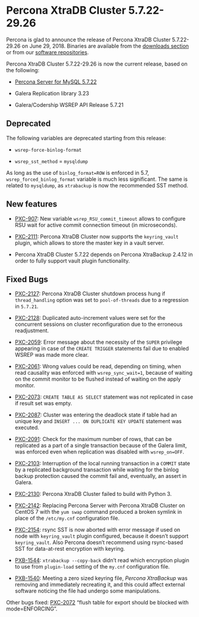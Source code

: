 # Percona XtraDB Cluster 5.7.22-29.26

Percona is glad to announce the release of
Percona XtraDB Cluster 5.7.22-29.26 on June 29, 2018.
Binaries are available from the [downloads section](https://www.percona.com/downloads/Percona-XtraDB-Cluster-57/)
or from our [software repositories](../install/index.md#install).

Percona XtraDB Cluster 5.7.22-29.26 is now the current release,
based on the following:


* [Percona Server for MySQL 5.7.22](https://www.percona.com/doc/percona-server/5.7/release-notes/Percona-Server-5.7.22-22.html)


* Galera Replication library 3.23


* Galera/Codership WSREP API Release 5.7.21

## Deprecated

The following variables are deprecated starting from this release:

* `wsrep-force-binlog-format`

* `wsrep_sst_method` = `mysqldump`

As long as the use of `binlog_format=ROW` is enforced in 5.7, `wsrep_forced_binlog_format` variable is much less significant.
The same is related to `mysqldump`, as `xtrabackup` is now the recommended
SST method.

## New features


* [PXC-907](https://jira.percona.com/browse/PXC-907): New variable `wsrep_RSU_commit_timeout` allows
to configure RSU wait for active commit connection timeout (in microseconds).

* [PXC-2111](https://jira.percona.com/browse/PXC-2111): Percona XtraDB Cluster now supports the `keyring_vault` plugin, which
allows to store the master key in a vault server.

* Percona XtraDB Cluster 5.7.22 depends on Percona XtraBackup 2.4.12 in order to fully support vault
plugin functionality.

## Fixed Bugs


* [PXC-2127](https://jira.percona.com/browse/PXC-2127): Percona XtraDB Cluster shutdown process hung if `thread_handling`
option was set to `pool-of-threads` due to a regression in `5.7.21`.

* [PXC-2128](https://jira.percona.com/browse/PXC-2128): Duplicated auto-increment values were set for the
concurrent sessions on cluster reconfiguration due to the erroneous
readjustment.

* [PXC-2059](https://jira.percona.com/browse/PXC-2059): Error message about the necessity of the `SUPER`
privilege appearing in case of the `CREATE TRIGGER` statements fail due to
enabled WSREP was made more clear.

* [PXC-2061](https://jira.percona.com/browse/PXC-2061): Wrong values could be read, depending on timing, when
read causality was enforced with `wsrep_sync_wait=1`, because of waiting on
the commit monitor to be flushed instead of waiting on the apply monitor.

* [PXC-2073](https://jira.percona.com/browse/PXC-2073): `CREATE TABLE AS SELECT` statement was not replicated
in case if result set was empty.

* [PXC-2087](https://jira.percona.com/browse/PXC-2087): Cluster was entering the deadlock state if table had an
unique key and `INSERT ... ON DUPLICATE KEY UPDATE` statement was executed.

* [PXC-2091](https://jira.percona.com/browse/PXC-2091): Check for the maximum number of rows, that can be
replicated as a part of a single transaction because of the Galera limit, was
enforced even when replication was disabled with `wsrep_on=OFF`.

* [PXC-2103](https://jira.percona.com/browse/PXC-2103): Interruption of the local running transaction in a
`COMMIT` state by a replicated background transaction while waiting for the
binlog backup protection caused the commit fail and, eventually, an assert in
Galera.

* [PXC-2130](https://jira.percona.com/browse/PXC-2130): Percona XtraDB Cluster failed to build with Python 3.

* [PXC-2142](https://jira.percona.com/browse/PXC-2142): Replacing Percona Server with Percona XtraDB Cluster on CentOS 7 with the
`yum swap` command produced a broken symlink in place of the
`/etc/my.cnf` configuration file.

* [PXC-2154](https://jira.percona.com/browse/PXC-2154): rsync SST is now aborted with error message if used on
node with `keyring_vault` plugin configured, because it doesn’t support
`keyring_vault`. Also Percona doesn’t recommend using rsync-based SST for
data-at-rest encryption with keyring.

* [PXB-1544](https://jira.percona.com/browse/PXB-1544): `xtrabackup --copy-back` didn’t read which encryption
plugin to use from `plugin-load` setting of the `my.cnf` configuration
file.

* [PXB-1540](https://jira.percona.com/browse/PXB-1540): Meeting a zero sized keyring file, *Percona XtraBackup*
was removing and immediately recreating it, and this could affect external
software noticing the file had undergo some manipulations.

Other bugs fixed: [PXC-2072](https://jira.percona.com/browse/PXC-2072) “flush table <table> for export should be
blocked with mode=ENFORCING”.
